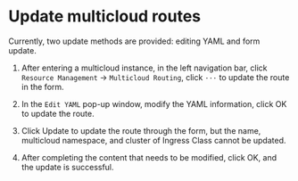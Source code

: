 # Update multicloud routes

Currently, two update methods are provided: editing YAML and form update.

1. After entering a multicloud instance, in the left navigation bar, click `Resource Management` -> `Multicloud Routing`, click `···` to update the route in the form.

    <!--screenshot-->

2. In the `Edit YAML` pop-up window, modify the YAML information, click OK to update the route.

    <!--screenshot-->

3. Click Update to update the route through the form, but the name, multicloud namespace, and cluster of Ingress Class cannot be updated.

    <!--screenshot-->

4. After completing the content that needs to be modified, click OK, and the update is successful.